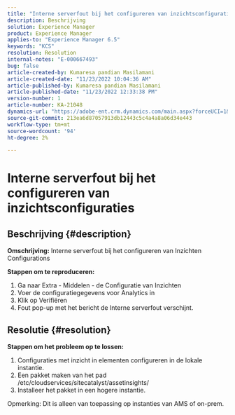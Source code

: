 ```yaml
---
title: "Interne serverfout bij het configureren van inzichtsconfiguraties"
description: Beschrijving
solution: Experience Manager
product: Experience Manager
applies-to: "Experience Manager 6.5"
keywords: "KCS"
resolution: Resolution
internal-notes: "E-000667493"
bug: false
article-created-by: Kumaresa pandian Masilamani
article-created-date: "11/23/2022 10:04:36 AM"
article-published-by: Kumaresa pandian Masilamani
article-published-date: "11/23/2022 12:33:38 PM"
version-number: 1
article-number: KA-21048
dynamics-url: "https://adobe-ent.crm.dynamics.com/main.aspx?forceUCI=1&pagetype=entityrecord&etn=knowledgearticle&id=50c39536-166b-ed11-9561-6045bd006b3d"
source-git-commit: 213ea6d87057913db12443c5c4a4a8a06d34e443
workflow-type: tm+mt
source-wordcount: '94'
ht-degree: 2%

---
```


# Interne serverfout bij het configureren van inzichtsconfiguraties

## Beschrijving {#description}


<b>Omschrijving:</b>
Interne serverfout bij het configureren van Inzichten Configurations

<b>Stappen om te reproduceren:</b>

1. Ga naar Extra - Middelen - de Configuratie van Inzichten
2. Voer de configuratiegegevens voor Analytics in
3. Klik op Verifiëren
4. Fout pop-up met het bericht de Interne serverfout verschijnt.



## Resolutie {#resolution}


<b>Stappen om het probleem op te lossen: </b>

1. Configuraties met inzicht in elementen configureren in de lokale instantie.
2. Een pakket maken van het pad /etc/cloudservices/sitecatalyst/assetinsights/
3. Installeer het pakket in een hogere instantie.


Opmerking: Dit is alleen van toepassing op instanties van AMS of on-prem.
